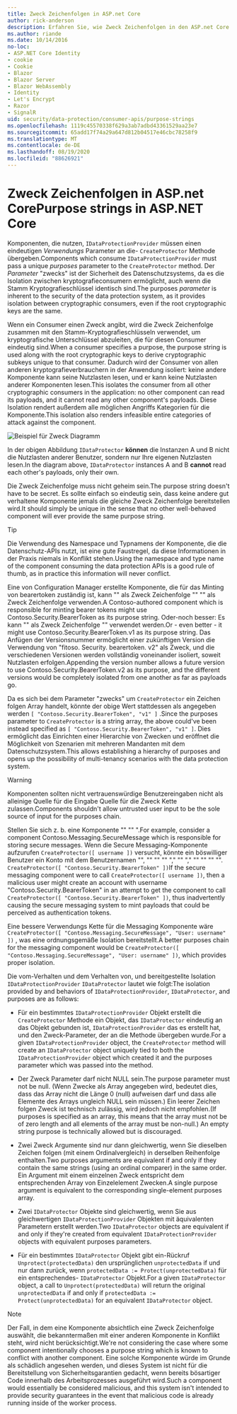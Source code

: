 ```yaml
---
title: Zweck Zeichenfolgen in ASP.net Core
author: rick-anderson
description: Erfahren Sie, wie Zweck Zeichenfolgen in den ASP.net Core Datenschutz-APIs verwendet werden.
ms.author: riande
ms.date: 10/14/2016
no-loc:
- ASP.NET Core Identity
- cookie
- Cookie
- Blazor
- Blazor Server
- Blazor WebAssembly
- Identity
- Let's Encrypt
- Razor
- SignalR
uid: security/data-protection/consumer-apis/purpose-strings
ms.openlocfilehash: 1119c45570338f629a3ab7adbd43361529aa23e7
ms.sourcegitcommit: 65add17f74a29a647d812b04517e46cbc78258f9
ms.translationtype: MT
ms.contentlocale: de-DE
ms.lasthandoff: 08/19/2020
ms.locfileid: "88626921"
---
```

# <a name="purpose-strings-in-aspnet-core"></a><span data-ttu-id="bd744-103">Zweck Zeichenfolgen in ASP.net Core</span><span class="sxs-lookup"><span data-stu-id="bd744-103">Purpose strings in ASP.NET Core</span></span>

<a name="data-protection-consumer-apis-purposes"></a>

<span data-ttu-id="bd744-104">Komponenten, die nutzen, `IDataProtectionProvider` müssen einen eindeutigen *Verwendungs* Parameter an die- `CreateProtector` Methode übergeben.</span><span class="sxs-lookup"><span data-stu-id="bd744-104">Components which consume `IDataProtectionProvider` must pass a unique *purposes* parameter to the `CreateProtector` method.</span></span> <span data-ttu-id="bd744-105">Der *Parameter* "zwecks" ist der Sicherheit des Datenschutzsystems, da es die Isolation zwischen kryptografieconsumern ermöglicht, auch wenn die Stamm Kryptografieschlüssel identisch sind.</span><span class="sxs-lookup"><span data-stu-id="bd744-105">The purposes *parameter* is inherent to the security of the data protection system, as it provides isolation between cryptographic consumers, even if the root cryptographic keys are the same.</span></span>

<span data-ttu-id="bd744-106">Wenn ein Consumer einen Zweck angibt, wird die Zweck Zeichenfolge zusammen mit den Stamm-Kryptografieschlüsseln verwendet, um kryptografische Unterschlüssel abzuleiten, die für diesen Consumer eindeutig sind.</span><span class="sxs-lookup"><span data-stu-id="bd744-106">When a consumer specifies a purpose, the purpose string is used along with the root cryptographic keys to derive cryptographic subkeys unique to that consumer.</span></span> <span data-ttu-id="bd744-107">Dadurch wird der Consumer von allen anderen kryptografieverbrauchern in der Anwendung isoliert: keine andere Komponente kann seine Nutzlasten lesen, und er kann keine Nutzlasten anderer Komponenten lesen.</span><span class="sxs-lookup"><span data-stu-id="bd744-107">This isolates the consumer from all other cryptographic consumers in the application: no other component can read its payloads, and it cannot read any other component's payloads.</span></span> <span data-ttu-id="bd744-108">Diese Isolation rendert außerdem alle möglichen Angriffs Kategorien für die Komponente.</span><span class="sxs-lookup"><span data-stu-id="bd744-108">This isolation also renders infeasible entire categories of attack against the component.</span></span>

![Beispiel für Zweck Diagramm](purpose-strings/_static/purposes.png)

<span data-ttu-id="bd744-110">In der obigen Abbildung `IDataProtector` **können** die Instanzen A und B nicht die Nutzlasten anderer Benutzer, sondern nur Ihre eigenen Nutzlasten lesen.</span><span class="sxs-lookup"><span data-stu-id="bd744-110">In the diagram above, `IDataProtector` instances A and B **cannot** read each other's payloads, only their own.</span></span>

<span data-ttu-id="bd744-111">Die Zweck Zeichenfolge muss nicht geheim sein.</span><span class="sxs-lookup"><span data-stu-id="bd744-111">The purpose string doesn't have to be secret.</span></span> <span data-ttu-id="bd744-112">Es sollte einfach so eindeutig sein, dass keine andere gut verhaltene Komponente jemals die gleiche Zweck Zeichenfolge bereitstellen wird.</span><span class="sxs-lookup"><span data-stu-id="bd744-112">It should simply be unique in the sense that no other well-behaved component will ever provide the same purpose string.</span></span>

>[!TIP]
> <span data-ttu-id="bd744-113">Die Verwendung des Namespace und Typnamens der Komponente, die die Datenschutz-APIs nutzt, ist eine gute Faustregel, da diese Informationen in der Praxis niemals in Konflikt stehen.</span><span class="sxs-lookup"><span data-stu-id="bd744-113">Using the namespace and type name of the component consuming the data protection APIs is a good rule of thumb, as in practice this information will never conflict.</span></span>
>
><span data-ttu-id="bd744-114">Eine von Configuration Manager erstellte Komponente, die für das Minting von bearertoken zuständig ist, kann "" als Zweck Zeichenfolge "" "" als Zweck Zeichenfolge verwenden.</span><span class="sxs-lookup"><span data-stu-id="bd744-114">A Contoso-authored component which is responsible for minting bearer tokens might use Contoso.Security.BearerToken as its purpose string.</span></span> <span data-ttu-id="bd744-115">Oder-noch besser: Es kann "" als Zweck Zeichenfolge "" verwendet werden.</span><span class="sxs-lookup"><span data-stu-id="bd744-115">Or - even better - it might use Contoso.Security.BearerToken.v1 as its purpose string.</span></span> <span data-ttu-id="bd744-116">Das Anfügen der Versionsnummer ermöglicht einer zukünftigen Version die Verwendung von "fitoso. Security. bearertoken. v2" als Zweck, und die verschiedenen Versionen werden vollständig voneinander isoliert, soweit Nutzlasten erfolgen.</span><span class="sxs-lookup"><span data-stu-id="bd744-116">Appending the version number allows a future version to use Contoso.Security.BearerToken.v2 as its purpose, and the different versions would be completely isolated from one another as far as payloads go.</span></span>

<span data-ttu-id="bd744-117">Da es sich bei dem Parameter "zwecks" um `CreateProtector` ein Zeichen folgen Array handelt, könnte der obige Wert stattdessen als angegeben werden `[ "Contoso.Security.BearerToken", "v1" ]` .</span><span class="sxs-lookup"><span data-stu-id="bd744-117">Since the purposes parameter to `CreateProtector` is a string array, the above could've been instead specified as `[ "Contoso.Security.BearerToken", "v1" ]`.</span></span> <span data-ttu-id="bd744-118">Dies ermöglicht das Einrichten einer Hierarchie von Zwecken und eröffnet die Möglichkeit von Szenarien mit mehreren Mandanten mit dem Datenschutzsystem.</span><span class="sxs-lookup"><span data-stu-id="bd744-118">This allows establishing a hierarchy of purposes and opens up the possibility of multi-tenancy scenarios with the data protection system.</span></span>

<a name="data-protection-contoso-purpose"></a>

>[!WARNING]
> <span data-ttu-id="bd744-119">Komponenten sollten nicht vertrauenswürdige Benutzereingaben nicht als alleinige Quelle für die Eingabe Quelle für die Zweck Kette zulassen.</span><span class="sxs-lookup"><span data-stu-id="bd744-119">Components shouldn't allow untrusted user input to be the sole source of input for the purposes chain.</span></span>
>
><span data-ttu-id="bd744-120">Stellen Sie sich z. b. eine Komponente "" "" ".</span><span class="sxs-lookup"><span data-stu-id="bd744-120">For example, consider a component Contoso.Messaging.SecureMessage which is responsible for storing secure messages.</span></span> <span data-ttu-id="bd744-121">Wenn die Secure Messaging-Komponente aufzurufen `CreateProtector([ username ])` versucht, könnte ein böswilliger Benutzer ein Konto mit dem Benutzernamen "", "" "" "" "," "" "," "" "" "" "". `CreateProtector([ "Contoso.Security.BearerToken" ])`</span><span class="sxs-lookup"><span data-stu-id="bd744-121">If the secure messaging component were to call `CreateProtector([ username ])`, then a malicious user might create an account with username "Contoso.Security.BearerToken" in an attempt to get the component to call `CreateProtector([ "Contoso.Security.BearerToken" ])`, thus inadvertently causing the secure messaging system to mint payloads that could be perceived as authentication tokens.</span></span>
>
><span data-ttu-id="bd744-122">Eine bessere Verwendungs Kette für die Messaging Komponente wäre `CreateProtector([ "Contoso.Messaging.SecureMessage", "User: username" ])` , was eine ordnungsgemäße Isolation bereitstellt.</span><span class="sxs-lookup"><span data-stu-id="bd744-122">A better purposes chain for the messaging component would be `CreateProtector([ "Contoso.Messaging.SecureMessage", "User: username" ])`, which provides proper isolation.</span></span>

<span data-ttu-id="bd744-123">Die vom-Verhalten und dem Verhalten von, und bereitgestellte Isolation `IDataProtectionProvider` `IDataProtector` lautet wie folgt:</span><span class="sxs-lookup"><span data-stu-id="bd744-123">The isolation provided by and behaviors of `IDataProtectionProvider`, `IDataProtector`, and purposes are as follows:</span></span>

* <span data-ttu-id="bd744-124">Für ein bestimmtes `IDataProtectionProvider` Objekt erstellt die `CreateProtector` Methode ein Objekt, das `IDataProtector` eindeutig an das Objekt gebunden ist, `IDataProtectionProvider` das es erstellt hat, und den Zweck-Parameter, der an die Methode übergeben wurde.</span><span class="sxs-lookup"><span data-stu-id="bd744-124">For a given `IDataProtectionProvider` object, the `CreateProtector` method will create an `IDataProtector` object uniquely tied to both the `IDataProtectionProvider` object which created it and the purposes parameter which was passed into the method.</span></span>

* <span data-ttu-id="bd744-125">Der Zweck Parameter darf nicht NULL sein.</span><span class="sxs-lookup"><span data-stu-id="bd744-125">The purpose parameter must not be null.</span></span> <span data-ttu-id="bd744-126">(Wenn Zwecke als Array angegeben wird, bedeutet dies, dass das Array nicht die Länge 0 (null) aufweisen darf und dass alle Elemente des Arrays ungleich NULL sein müssen.) Ein leerer Zeichen folgen Zweck ist technisch zulässig, wird jedoch nicht empfohlen.</span><span class="sxs-lookup"><span data-stu-id="bd744-126">(If purposes is specified as an array, this means that the array must not be of zero length and all elements of the array must be non-null.) An empty string purpose is technically allowed but is discouraged.</span></span>

* <span data-ttu-id="bd744-127">Zwei Zweck Argumente sind nur dann gleichwertig, wenn Sie dieselben Zeichen folgen (mit einem Ordinalvergleich) in derselben Reihenfolge enthalten.</span><span class="sxs-lookup"><span data-stu-id="bd744-127">Two purposes arguments are equivalent if and only if they contain the same strings (using an ordinal comparer) in the same order.</span></span> <span data-ttu-id="bd744-128">Ein Argument mit einem einzelnen Zweck entspricht dem entsprechenden Array von Einzelelement Zwecken.</span><span class="sxs-lookup"><span data-stu-id="bd744-128">A single purpose argument is equivalent to the corresponding single-element purposes array.</span></span>

* <span data-ttu-id="bd744-129">Zwei `IDataProtector` Objekte sind gleichwertig, wenn Sie aus gleichwertigen `IDataProtectionProvider` Objekten mit äquivalenten Parametern erstellt werden.</span><span class="sxs-lookup"><span data-stu-id="bd744-129">Two `IDataProtector` objects are equivalent if and only if they're created from equivalent `IDataProtectionProvider` objects with equivalent purposes parameters.</span></span>

* <span data-ttu-id="bd744-130">Für ein bestimmtes `IDataProtector` Objekt gibt ein-Rückruf `Unprotect(protectedData)` den ursprünglichen `unprotectedData` if und nur dann zurück, wenn `protectedData := Protect(unprotectedData)` für ein entsprechendes- `IDataProtector` Objekt.</span><span class="sxs-lookup"><span data-stu-id="bd744-130">For a given `IDataProtector` object, a call to `Unprotect(protectedData)` will return the original `unprotectedData` if and only if `protectedData := Protect(unprotectedData)` for an equivalent `IDataProtector` object.</span></span>

> [!NOTE]
> <span data-ttu-id="bd744-131">Der Fall, in dem eine Komponente absichtlich eine Zweck Zeichenfolge auswählt, die bekanntermaßen mit einer anderen Komponente in Konflikt steht, wird nicht berücksichtigt.</span><span class="sxs-lookup"><span data-stu-id="bd744-131">We're not considering the case where some component intentionally chooses a purpose string which is known to conflict with another component.</span></span> <span data-ttu-id="bd744-132">Eine solche Komponente würde im Grunde als schädlich angesehen werden, und dieses System ist nicht für die Bereitstellung von Sicherheitsgarantien gedacht, wenn bereits bösartiger Code innerhalb des Arbeitsprozesses ausgeführt wird.</span><span class="sxs-lookup"><span data-stu-id="bd744-132">Such a component would essentially be considered malicious, and this system isn't intended to provide security guarantees in the event that malicious code is already running inside of the worker process.</span></span>
